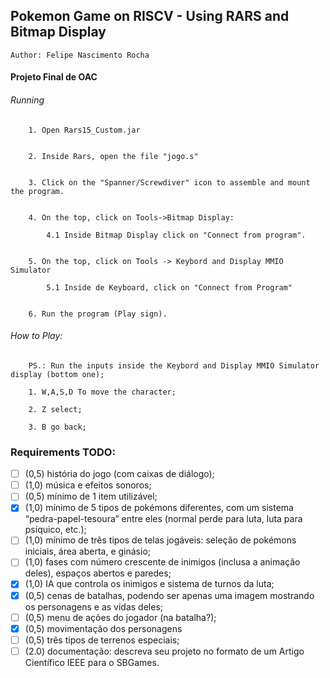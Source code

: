 

## Pokemon Game on RISCV - Using RARS and Bitmap Display

    Author: Felipe Nascimento Rocha



#### Projeto Final de OAC


###### Running

        1. Open Rars15_Custom.jar


        2. Inside Rars, open the file "jogo.s"


        3. Click on the "Spanner/Screwdiver" icon to assemble and mount the program.


        4. On the top, click on Tools->Bitmap Display:

            4.1 Inside Bitmap Display click on "Connect from program".


        5. On the top, click on Tools -> Keybord and Display MMIO Simulator

            5.1 Inside de Keyboard, click on "Connect from Program"
        

        6. Run the program (Play sign).


###### How to Play:

        PS.: Run the inputs inside the Keybord and Display MMIO Simulator display (bottom one);

        1. W,A,S,D To move the character;

        2. Z select;

        3. B go back;

### Requirements TODO:

- [ ]   (0,5) história do jogo (com caixas de diálogo);
- [ ]   (1,0) música e efeitos sonoros;
- [ ]   (0,5) mínimo de 1 item utilizável;
- [x]   (1,0) mínimo de 5 tipos de pokémons diferentes, com um sistema “pedra-papel-tesoura” entre eles (normal perde
para luta, luta para psíquico, etc.);
- [ ]   (1,0) mínimo de três tipos de telas jogáveis: seleção de pokémons iniciais, área aberta, e ginásio;
- [ ]   (1,0) fases com número crescente de inimigos (inclusa a animação deles), espaços abertos e paredes;
- [x]   (1,0) IA que controla os inimigos e sistema de turnos da luta;
- [x]   (0,5) cenas de batalhas, podendo ser apenas uma imagem mostrando os personagens e as vidas deles;
- [ ]   (0,5) menu de ações do jogador (na batalha?);
- [x]   (0,5) movimentação dos personagens
- [ ]   (0,5) três tipos de terrenos especiais;
- [ ]   (2.0) documentação: descreva seu projeto no formato de um Artigo Científico IEEE para o SBGames.
